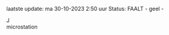 laatste update: 
ma 30-10-2023  2:50   uur 
Status: FAALT - geel - 
<div class="service R">J</div><div class="service Y">microstation</div>